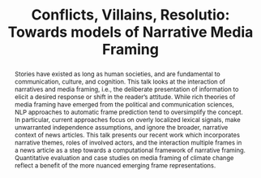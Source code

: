 ---
title: "Conflicts, Villains, Resolutio: Towards models of Narrative Media Framing"
abstract: Stories have existed as long as human societies, and are fundamental to communication, culture, and cognition. This talk looks at the interaction of narratives and media framing, i.e., the deliberate presentation of information to elicit a desired response or shift in the reader’s attitude. While rich theories of media framing have emerged from the political and communication sciences, NLP approaches to automatic frame prediction tend to oversimplify the concept. In particular, current approaches focus on overly localized lexical signals, make unwarranted independence assumptions, and ignore the broader, narrative context of news articles. This talk presents our recent work which incorporates narrative themes,  roles of involved actors, and the interaction multiple frames in a news article as a step towards a computational framework of narrative framing. Quantitative evaluation and case studies on media framing of climate change reflect a benefit of the more nuanced emerging frame representations.
speaker: Dr. Lea Frermann<br/>
    Lecturer, The University of Melbourne
bio: Lea Frermann is a lecturer (assistant professor) and DECRA fellow at the University of Melbourne. Her research combines natural language processing with the cognitive and social sciences to understand how humans learn about and represent complex information and to enable models to do the same in fair and robust ways. Recent projects include models of meaning change; of common sense knowledge in humans and language representations; and automatic story understanding in both fiction (books or movies) and the real world (as narratives in news reporting on complex issues like climate change).
website: http://www.frermann.de/
time: July 14, 2023; 09:00–10:00
location: tba
img: assets/img/lea.jpg
imgalt: Portrait of Lea Frermann
imgside: left
anchor: 2023-07-14-lea-frermann
---